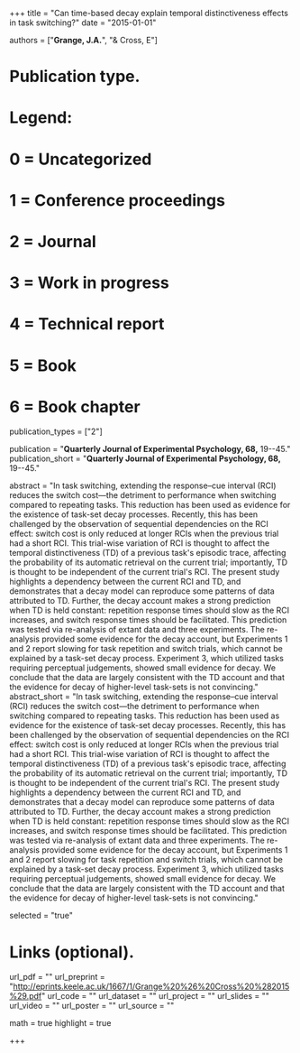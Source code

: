 +++
title = "Can time-based decay explain temporal distinctiveness effects in task switching?"
date = "2015-01-01"

authors = ["**Grange, J.A.**", "& Cross, E"]

# Publication type.
# Legend:
# 0 = Uncategorized
# 1 = Conference proceedings
# 2 = Journal
# 3 = Work in progress
# 4 = Technical report
# 5 = Book
# 6 = Book chapter
publication_types = ["2"]

publication = "**Quarterly Journal of Experimental Psychology, 68,** 19--45."
publication_short = "**Quarterly Journal of Experimental Psychology, 68,** 19--45."

abstract = "In task switching, extending the response–cue interval (RCI) reduces the switch cost—the detriment to performance when switching compared to repeating tasks. This reduction has been used as evidence for the existence of task-set decay processes. Recently, this has been challenged by the observation of sequential dependencies on the RCI effect: switch cost is only reduced at longer RCIs when the previous trial had a short RCI. This trial-wise variation of RCI is thought to affect the temporal distinctiveness (TD) of a previous task's episodic trace, affecting the probability of its automatic retrieval on the current trial; importantly, TD is thought to be independent of the current trial's RCI. The present study highlights a dependency between the current RCI and TD, and demonstrates that a decay model can reproduce some patterns of data attributed to TD. Further, the decay account makes a strong prediction when TD is held constant: repetition response times should slow as the RCI increases, and switch response times should be facilitated. This prediction was tested via re-analysis of extant data and three experiments. The re-analysis provided some evidence for the decay account, but Experiments 1 and 2 report slowing for task repetition and switch trials, which cannot be explained by a task-set decay process. Experiment 3, which utilized tasks requiring perceptual judgements, showed small evidence for decay. We conclude that the data are largely consistent with the TD account and that the evidence for decay of higher-level task-sets is not convincing."
abstract_short = "In task switching, extending the response–cue interval (RCI) reduces the switch cost—the detriment to performance when switching compared to repeating tasks. This reduction has been used as evidence for the existence of task-set decay processes. Recently, this has been challenged by the observation of sequential dependencies on the RCI effect: switch cost is only reduced at longer RCIs when the previous trial had a short RCI. This trial-wise variation of RCI is thought to affect the temporal distinctiveness (TD) of a previous task's episodic trace, affecting the probability of its automatic retrieval on the current trial; importantly, TD is thought to be independent of the current trial's RCI. The present study highlights a dependency between the current RCI and TD, and demonstrates that a decay model can reproduce some patterns of data attributed to TD. Further, the decay account makes a strong prediction when TD is held constant: repetition response times should slow as the RCI increases, and switch response times should be facilitated. This prediction was tested via re-analysis of extant data and three experiments. The re-analysis provided some evidence for the decay account, but Experiments 1 and 2 report slowing for task repetition and switch trials, which cannot be explained by a task-set decay process. Experiment 3, which utilized tasks requiring perceptual judgements, showed small evidence for decay. We conclude that the data are largely consistent with the TD account and that the evidence for decay of higher-level task-sets is not convincing."

selected = "true"

# Links (optional).
url_pdf = ""
url_preprint = "http://eprints.keele.ac.uk/1667/1/Grange%20%26%20Cross%20%282015%29.pdf"
url_code = ""
url_dataset = ""
url_project = ""
url_slides = ""
url_video = ""
url_poster = ""
url_source = ""

math = true
highlight = true

+++
